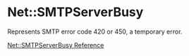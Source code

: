# Net::SMTPServerBusy

Represents SMTP error code 420 or 450, a temporary error.

[Net::SMTPServerBusy Reference](https://ruby-doc.org/stdlib-2.6/libdoc/net/smtp/rdoc/Net/SMTPServerBusy.html)
